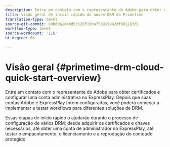 ```yaml
---
description: Entre em contato com o representante do Adobe para obter certificados e configurar uma conta administrativa no ExpressPlay. Depois que suas contas Adobe e ExpressPlay forem configuradas, você poderá começar a implementar e testar workflows para diferentes soluções de DRM.
title: Visão geral de início rápido da nuvem DRM do Primetime
translation-type: tm+mt
source-git-commit: 89bdda1d4bd5c126f19ba75a819942df901183d1
workflow-type: tm+mt
source-wordcount: '116'
ht-degree: 0%

---
```



# Visão geral {#primetime-drm-cloud-quick-start-overview}

Entre em contato com o representante do Adobe para obter certificados e configurar uma conta administrativa no ExpressPlay. Depois que suas contas Adobe e ExpressPlay forem configuradas, você poderá começar a implementar e testar workflows para diferentes soluções de DRM.

Essas etapas de início rápido o ajudarão durante o processo de configuração de vários DRM; desde adquirir os certificados e chaves necessários, até obter uma conta de administrador no ExpressPlay, até testar o empacotamento, o licenciamento e a reprodução do conteúdo protegido.
